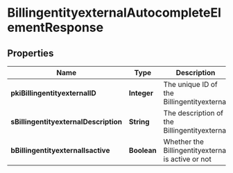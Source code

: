

# BillingentityexternalAutocompleteElementResponse

## Properties

Name | Type | Description | Notes
------------ | ------------- | ------------- | -------------
**pkiBillingentityexternalID** | **Integer** | The unique ID of the Billingentityexternal | 
**sBillingentityexternalDescription** | **String** | The description of the Billingentityexternal | 
**bBillingentityexternalIsactive** | **Boolean** | Whether the Billingentityexternal is active or not | 




